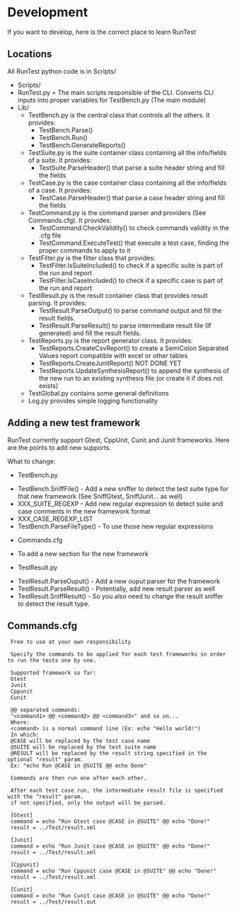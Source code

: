 # Development

If you want to develop, here is the correct place to learn RunTest

## Locations

All RunTest python code is in Scripts/

- Scripts/
 - RunTest.py = The main scripts responsible of the CLI. Converts CLI inputs into proper variables for TestBench.py (The main module)
 - Lib/
 	- TestBench.py is the central class that controls all the others. It provides:
 	 	-  TestBench.Parse()
 	 	-  TestBench.Run()
 	 	-  TestBench.GenerateReports()
 	- TestSuite.py is the suite container class containing all the info/fields of a suite. It provides:
 	 	- TestSuite.ParseHeader() that parse a suite header string and fill the fields
 	- TestCase.py is the case container class containing all the info/fields of a case. It provides:
 	 	- TestCase.ParseHeader() that parse a case header string and fill the fields
 	- TestCommand.py is the command parser and providers (See Commands.cfg). It provides:
 	 	- TestCommand.CheckValidity() to check commands validity in the .cfg file
 	 	- TestCommand.ExecuteTest() that execute a test case, finding the proper commands to apply to it
 	- TestFilter.py is the filter class that provides:
 	 	- TestFilter.IsSuiteIncluded() to check if a specific suite is part of the run and report
 	 	- TestFilter.IsCaseIncluded() to check if a specific case is part of the run and report
 	- TestResult.py is the result container class that provides result parsing. It provides:
 	 	- TestResult.ParseOutput() to parse command output and fill the result fields.
 	 	- TestResult.ParseResult() to parse intermediate result file (If generated) and fill the result fields.
 	- TestReports.py is the report generator class. It provides:
 	 	- TestReports.CreateCsvReport() to create a SemiColon Separated Values report compatible with excel or other tables
 	 	- TestReports.CreateJunitReport() NOT DONE YET
 	 	- TestReports.UpdateSynthesisReport() to append the synthesis of the new run to an existing synthesis file (or create it if does not exists)
 	- TestGlobal.py contains some general definitions
 	- Log.py provides simple logging functionality
 	
## Adding a new test framework

RunTest currently support Gtest, CppUnit, Cunit and Junit frameworks.
Here are the points to add new supports.

What to change:
 - TestBench.py 
  * TestBench.SniffFile() - Add a new sniffer to detect the test suite type for that new framework (See SniffGtest, SniffJunit... as well)
  * XXX_SUITE_REGEXP - Add new regular expression to detect suite and case comments in the new framework format
  * XXX_CASE_REGEXP_LIST
  * TestBench.ParseFileType() - To use those new regular expressions
 - Commands.cfg
  * To add a new section for the new framework
 - TestResult.py
  * TestResult.ParseOuput() - Add a new ouput parser for the framework
  * TestResult.ParseResult() - Potentially, add new result parser as well
  * TestResult.SniffResult() - So you also need to change the result sniffer to detect the result type.
  
## Commands.cfg

	 Free to use at your own responsibility
	
	 Specify the commands to be applied for each test frameworks in order to run the tests one by one.
	
	 Supported framework so far:
	 Gtest
	 Junit
	 Cppunit
	 Cunit
	
	 @@ separated commands: 
	 "<command1> @@ <command2> @@ <command3>" and so on...
	 Where: 
	 <command> is a normal command line (Ex: echo "Hello world!")
	 In which:
	 @CASE will be replaced by the test case name
	 @SUITE will be replaced by the test suite name
	 @RESULT will be replaced by the result string specified in the optional "result" param.
	 Ex: "echo Run @CASE in @SUITE @@ echo Done"

	 Commands are then run one after each other.

	 After each test case run, the intermediate result file is specified with the "result" param.
	 if not specified, only the output will be parsed.
	
	 [Gtest]
	 command = echo "Run Gtest case @CASE in @SUITE" @@ echo "Done!"
	 result = ../Test/result.xml
	
	 [Junit]
	 command = echo "Run Junit case @CASE in @SUITE" @@ echo "Done!"
	 result = ../Test/result.xml
	
	 [Cppunit]
	 command = echo "Run Cppunit case @CASE in @SUITE" @@ echo "Done!"
	 result = ../Test/result.xml
	
	 [Cunit]
	 command = echo "Run Cunit case @CASE in @SUITE" @@ echo "Done!"
	 result = ../Test/result.out
 